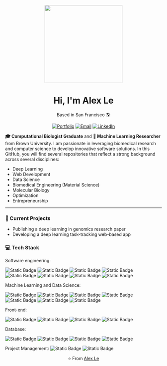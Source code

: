<div align="center">
<img src="https://github.com/AlexKaiLe/AlexKaiLe/blob/main/profile_grad.jpg" width="250" />

# Hi, I'm Alex Le 
Based in San Francisco 🌎

[![Portfolio](https://img.shields.io/badge/🌐-Portfolio-%230077B5?style=for-the-badge)](https://alexkaile.github.io/AL/)
[![Email](https://img.shields.io/badge/📧-Email-%23D14836?style=for-the-badge)](mailto:alexkaile@gmail.com)
[![LinkedIn](https://img.shields.io/badge/🔗-LinkedIn-blue?style=for-the-badge)](https://www.linkedin.com/in/alexkaile/)

</div>

**🎓 Computational Biologist Graduate** and **🥼 Machine Learning Researcher** from Brown University. I am passionate in leveraging biomedical research and computer science to develop innovative software solutions. In this GitHub, you will find several repositories that reflect a strong background across several disciplines:
  
- Deep Learning
- Web Development
- Data Science
- Biomedical Engineering (Material Science)
- Molecular Biology
- Optimization
- Entrepreneurship

---

### 🚀 Current Projects
- Publishing a deep learning in genomics research paper
- Developing a deep learning task-tracking web-based app

### 💻 Tech Stack
Software engineering:

![Static Badge](https://img.shields.io/badge/code-python-blue?style=flat-square&logo=python)
![Static Badge](https://img.shields.io/badge/code-javascript-blue?style=flat-square&logo=javascript)
![Static Badge](https://img.shields.io/badge/code-java-blue?style=flat-square&logo=oracle)
![Static Badge](https://img.shields.io/badge/code-c%2B%2B-blue?style=flat-square&logo=cplusplus)
![Static Badge](https://img.shields.io/badge/code-matlab-blue?style=flat-square)
![Static Badge](https://img.shields.io/badge/library-aws-darkgreen?style=flat-square&logo=amazonaws)
![Static Badge](https://img.shields.io/badge/library-docker-darkgreen?style=flat-square&logo=docker)
![Static Badge](https://img.shields.io/badge/library-kubernetes-darkgreen?style=flat-square&logo=kubernetes)

Machine Learning and Data Science:

![Static Badge](https://img.shields.io/badge/library-tensorflow-darkgreen?style=flat-square&logo=tensorflow)
![Static Badge](https://img.shields.io/badge/library-pytorch-darkgreen?style=flat-square&logo=pytorch)
![Static Badge](https://img.shields.io/badge/library-keras-darkgreen?style=flat-square&logo=keras)
![Static Badge](https://img.shields.io/badge/library-scikitlearn-darkgreen?style=flat-square&logo=scikitlearn)
![Static Badge](https://img.shields.io/badge/library-spacy-darkgreen?style=flat-square&logo=spacy)
![Static Badge](https://img.shields.io/badge/library-jax-darkgreen?style=flat-square)
![Static Badge](https://img.shields.io/badge/library-ray-darkgreen?style=flat-square&logo=ray)


Front-end:

![Static Badge](https://img.shields.io/badge/code-css-blue?style=flat-square&logo=css3)
![Static Badge](https://img.shields.io/badge/code-html-blue?style=flat-square&logo=html5)
![Static Badge](https://img.shields.io/badge/library-react-darkgreen?style=flat-square&logo=react)
![Static Badge](https://img.shields.io/badge/library-nodejs-darkgreen?style=flat-square&logo=nodedotjs)


Database:

![Static Badge](https://img.shields.io/badge/library-sqlite-darkgreen?style=flat-square&logo=sqlite)
![Static Badge](https://img.shields.io/badge/library-mysql-darkgreen?style=flat-square&logo=mysql)
![Static Badge](https://img.shields.io/badge/library-postgresql-darkgreen?style=flat-square&logo=postgresql)
![Static Badge](https://img.shields.io/badge/library-django-darkgreen?style=flat-square&logo=django)

Project Management:
![Static Badge](https://img.shields.io/badge/library-jira-darkgreen?style=flat-square&logo=jira)
![Static Badge](https://img.shields.io/badge/library-confluence-darkgreen?style=flat-square&logo=confluence)


<div align="center">

⭐️ From [Alex Le](https://github.com/AlexKaiLe)

</div>
